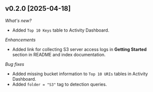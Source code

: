 ## v0.2.0 [2025-04-18]

_What's new?_

- Added `Top 10 Keys` table to Activity Dashboard.

_Enhancements_

- Added link for collecting S3 server access logs in **Getting Started** section in README and index documentation.

_Bug fixes_

- Added missing bucket information to `Top 10 URIs` tables in Activity Dashboard.
- Added `folder = "S3"` tag to detection queries.
